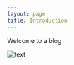 ```yaml
---
layout: page
title: Introduction
---
```


Welcome to a blog

![text](http://3.bp.blogspot.com/-lTAFC5iYfWo/UVg5kNTcdAI/AAAAAAAAL00/_FM4OJEp3zw/s1600/blog-joke-1.jpg)
